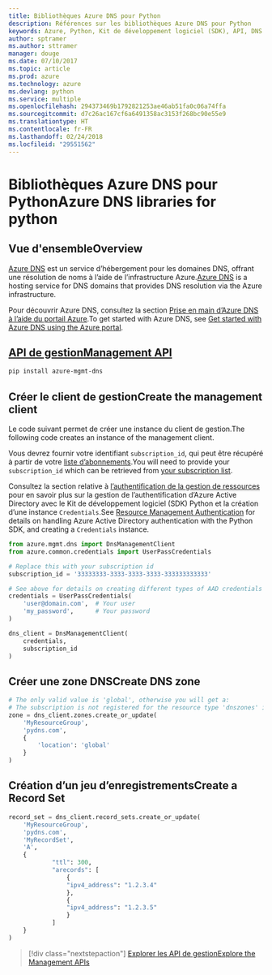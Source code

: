 ```yaml
---
title: Bibliothèques Azure DNS pour Python
description: Références sur les bibliothèques Azure DNS pour Python
keywords: Azure, Python, Kit de développement logiciel (SDK), API, DNS
author: sptramer
ms.author: sttramer
manager: douge
ms.date: 07/10/2017
ms.topic: article
ms.prod: azure
ms.technology: azure
ms.devlang: python
ms.service: multiple
ms.openlocfilehash: 294373469b1792821253ae46ab51fa0c06a74ffa
ms.sourcegitcommit: d7c26ac167cf6a6491358ac3153f268bc90e55e9
ms.translationtype: HT
ms.contentlocale: fr-FR
ms.lasthandoff: 02/24/2018
ms.locfileid: "29551562"
---
```

# <a name="azure-dns-libraries-for-python"></a><span data-ttu-id="7a150-104">Bibliothèques Azure DNS pour Python</span><span class="sxs-lookup"><span data-stu-id="7a150-104">Azure DNS libraries for python</span></span>

## <a name="overview"></a><span data-ttu-id="7a150-105">Vue d'ensemble</span><span class="sxs-lookup"><span data-stu-id="7a150-105">Overview</span></span>

<span data-ttu-id="7a150-106">[Azure DNS](/azure/dns/dns-overview) est un service d’hébergement pour les domaines DNS, offrant une résolution de noms à l’aide de l’infrastructure Azure.</span><span class="sxs-lookup"><span data-stu-id="7a150-106">[Azure DNS](/azure/dns/dns-overview) is a hosting service for DNS domains that provides DNS resolution via the Azure infrastructure.</span></span>

<span data-ttu-id="7a150-107">Pour découvrir Azure DNS, consultez la section [Prise en main d’Azure DNS à l’aide du portail Azure](/azure/dns/dns-getstarted-portal).</span><span class="sxs-lookup"><span data-stu-id="7a150-107">To get started with Azure DNS, see [Get started with Azure DNS using the Azure portal](/azure/dns/dns-getstarted-portal).</span></span>

## <a name="management-apipythonapioverviewazurednsmanagement"></a>[<span data-ttu-id="7a150-108">API de gestion</span><span class="sxs-lookup"><span data-stu-id="7a150-108">Management API</span></span>](/python/api/overview/azure/dns/management)

```bash
pip install azure-mgmt-dns
```

## <a name="create-the-management-client"></a><span data-ttu-id="7a150-109">Créer le client de gestion</span><span class="sxs-lookup"><span data-stu-id="7a150-109">Create the management client</span></span>

<span data-ttu-id="7a150-110">Le code suivant permet de créer une instance du client de gestion.</span><span class="sxs-lookup"><span data-stu-id="7a150-110">The following code creates an instance of the management client.</span></span>

<span data-ttu-id="7a150-111">Vous devrez fournir votre identifiant ``subscription_id``, qui peut être récupéré à partir de votre [liste d’abonnements](https://manage.windowsazure.com/#Workspaces/AdminTasks/SubscriptionMapping).</span><span class="sxs-lookup"><span data-stu-id="7a150-111">You will need to provide your ``subscription_id`` which can be retrieved from [your subscription list](https://manage.windowsazure.com/#Workspaces/AdminTasks/SubscriptionMapping).</span></span>

<span data-ttu-id="7a150-112">Consultez la section relative à [l’authentification de la gestion de ressources](/python/azure/python-sdk-azure-authenticate) pour en savoir plus sur la gestion de l’authentification d’Azure Active Directory avec le Kit de développement logiciel (SDK) Python et la création d’une instance ``Credentials``.</span><span class="sxs-lookup"><span data-stu-id="7a150-112">See [Resource Management Authentication](/python/azure/python-sdk-azure-authenticate) for details on handling Azure Active Directory authentication with the Python SDK, and creating a ``Credentials`` instance.</span></span>

```python 
from azure.mgmt.dns import DnsManagementClient
from azure.common.credentials import UserPassCredentials

# Replace this with your subscription id
subscription_id = '33333333-3333-3333-3333-333333333333'

# See above for details on creating different types of AAD credentials
credentials = UserPassCredentials(
    'user@domain.com',  # Your user
    'my_password',      # Your password
)

dns_client = DnsManagementClient(
    credentials,
    subscription_id
)
```

## <a name="create-dns-zone"></a><span data-ttu-id="7a150-113">Créer une zone DNS</span><span class="sxs-lookup"><span data-stu-id="7a150-113">Create DNS zone</span></span>
```python
# The only valid value is 'global', otherwise you will get a:
# The subscription is not registered for the resource type 'dnszones' in the location 'westus'.
zone = dns_client.zones.create_or_update(
    'MyResourceGroup',
    'pydns.com',
    {
        'location': 'global'
    }
)
```
    
## <a name="create-a-record-set"></a><span data-ttu-id="7a150-114">Création d’un jeu d’enregistrements</span><span class="sxs-lookup"><span data-stu-id="7a150-114">Create a Record Set</span></span>
```python
record_set = dns_client.record_sets.create_or_update(
    'MyResourceGroup',
    'pydns.com',
    'MyRecordSet',
    'A',
    {
            "ttl": 300,
            "arecords": [
                {
                "ipv4_address": "1.2.3.4"
                },
                {
                "ipv4_address": "1.2.3.5"
                }
            ]
    }
)
```

> [!div class="nextstepaction"]
> [<span data-ttu-id="7a150-115">Explorer les API de gestion</span><span class="sxs-lookup"><span data-stu-id="7a150-115">Explore the Management APIs</span></span>](/python/api/overview/azure/dns/management)
